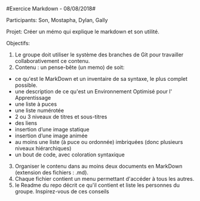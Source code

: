 #Exercice Markdown - 08/08/2018#

Participants: Son, Mostapha, Dylan, Gally

Projet: Créer un mémo qui explique le markdown et son utilité.

Objectifs: 
 1. Le groupe doit utiliser le système des branches de Git pour travailler collaborativement ce contenu.
 2. Contenu : un pense-bête (un memo) de soit:

   * ce qu'est le MarkDown et un inventaire de sa syntaxe, le plus complet possible.
   * une description de ce qu'est un Environnement Optimisé pour l' Apprentissage
   * une liste à puces
   * une liste numérotée
   * 2 ou 3 niveaux de titres et sous-titres
   * des liens
   * insertion d’une image statique
   * insertion d’une image animée
   * au moins une liste (à puce ou ordonnée) imbriquées (donc plusieurs niveaux hiérarchiques)
   * un bout de code, avec coloration syntaxique

 3. Organiser le contenu dans au moins deux documents en MarkDown (extension des fichiers : .md).
 4. Chaque fichier contient un menu permettant d'accéder à tous les autres.
 5. le Readme du repo décrit ce qu'il contient et liste les personnes du groupe. Inspirez-vous de ces conseils
